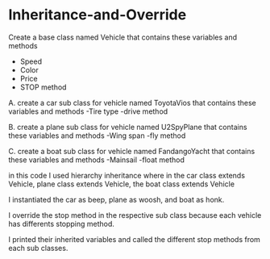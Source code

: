 # Inheritance-and-Override
Create a base class named Vehicle that contains these variables and methods
- Speed
- Color
- Price
- STOP method

A. create a car sub class for vehicle named ToyotaVios that contains these variables and methods
-Tire type
-drive method

B. create a plane sub class for vehicle named U2SpyPlane that contains these variables and methods
-Wing span
-fly method

C. create a boat sub class for vehicle named FandangoYacht that contains these variables and methods
-Mainsail
-float method

in this code I used hierarchy inheritance where in the car class extends Vehicle, plane class extends Vehicle, the boat class extends Vehicle 

I instantiated the car as beep, plane as woosh, and boat as honk.

I override the stop method in the respective sub class because each vehicle has differents stopping method.

I printed their inherited variables and called the different stop methods from each sub classes.
